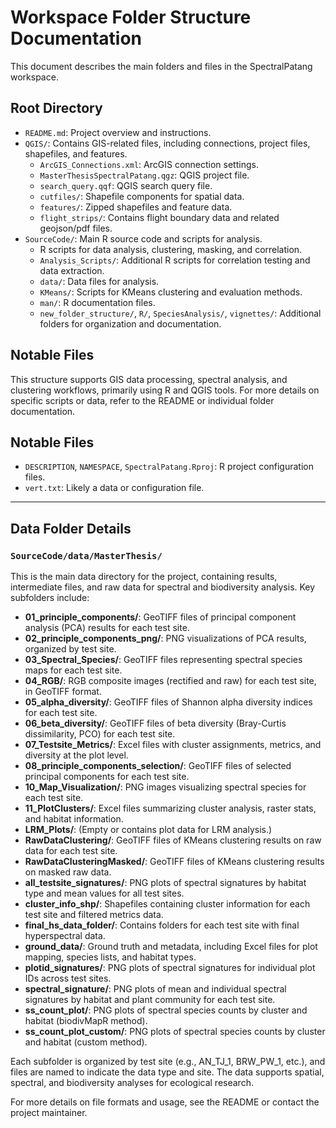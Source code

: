 # Workspace Folder Structure Documentation

This document describes the main folders and files in the SpectralPatang workspace.

## Root Directory
- `README.md`: Project overview and instructions.
- `QGIS/`: Contains GIS-related files, including connections, project files, shapefiles, and features.
    - `ArcGIS_Connections.xml`: ArcGIS connection settings.
    - `MasterThesisSpectralPatang.qgz`: QGIS project file.
    - `search_query.qqf`: QGIS search query file.
    - `cutfiles/`: Shapefile components for spatial data.
    - `features/`: Zipped shapefiles and feature data.
    - `flight_strips/`: Contains flight boundary data and related geojson/pdf files.
- `SourceCode/`: Main R source code and scripts for analysis.
    - R scripts for data analysis, clustering, masking, and correlation.
    - `Analysis_Scripts/`: Additional R scripts for correlation testing and data extraction.
    - `data/`: Data files for analysis.
    - `KMeans/`: Scripts for KMeans clustering and evaluation methods.
    - `man/`: R documentation files.
    - `new_folder_structure/`, `R/`, `SpeciesAnalysis/`, `vignettes/`: Additional folders for organization and documentation.

## Notable Files


This structure supports GIS data processing, spectral analysis, and clustering workflows, primarily using R and QGIS tools. For more details on specific scripts or data, refer to the README or individual folder documentation.
## Notable Files
 - `DESCRIPTION`, `NAMESPACE`, `SpectralPatang.Rproj`: R project configuration files.
 - `vert.txt`: Likely a data or configuration file.

---

## Data Folder Details

### `SourceCode/data/MasterThesis/`
This is the main data directory for the project, containing results, intermediate files, and raw data for spectral and biodiversity analysis. Key subfolders include:

- **01_principle_components/**: GeoTIFF files of principal component analysis (PCA) results for each test site.
- **02_principle_components_png/**: PNG visualizations of PCA results, organized by test site.
- **03_Spectral_Species/**: GeoTIFF files representing spectral species maps for each test site.
- **04_RGB/**: RGB composite images (rectified and raw) for each test site, in GeoTIFF format.
- **05_alpha_diversity/**: GeoTIFF files of Shannon alpha diversity indices for each test site.
- **06_beta_diversity/**: GeoTIFF files of beta diversity (Bray-Curtis dissimilarity, PCO) for each test site.
- **07_Testsite_Metrics/**: Excel files with cluster assignments, metrics, and diversity at the plot level.
- **08_principle_components_selection/**: GeoTIFF files of selected principal components for each test site.
- **10_Map_Visualization/**: PNG images visualizing spectral species for each test site.
- **11_PlotClusters/**: Excel files summarizing cluster analysis, raster stats, and habitat information.
- **LRM_Plots/**: (Empty or contains plot data for LRM analysis.)
- **RawDataClustering/**: GeoTIFF files of KMeans clustering results on raw data for each test site.
- **RawDataClusteringMasked/**: GeoTIFF files of KMeans clustering results on masked raw data.
- **all_testsite_signatures/**: PNG plots of spectral signatures by habitat type and mean values for all test sites.
- **cluster_info_shp/**: Shapefiles containing cluster information for each test site and filtered metrics data.
- **final_hs_data_folder/**: Contains folders for each test site with final hyperspectral data.
- **ground_data/**: Ground truth and metadata, including Excel files for plot mapping, species lists, and habitat types.
- **plotid_signatures/**: PNG plots of spectral signatures for individual plot IDs across test sites.
- **spectral_signature/**: PNG plots of mean and individual spectral signatures by habitat and plant community for each test site.
- **ss_count_plot/**: PNG plots of spectral species counts by cluster and habitat (biodivMapR method).
- **ss_count_plot_custom/**: PNG plots of spectral species counts by cluster and habitat (custom method).

Each subfolder is organized by test site (e.g., AN_TJ_1, BRW_PW_1, etc.), and files are named to indicate the data type and site. The data supports spatial, spectral, and biodiversity analyses for ecological research.

For more details on file formats and usage, see the README or contact the project maintainer.